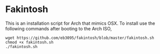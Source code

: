 # Fakintosh
This is an installation script for Arch that mimics OSX. To install use the following commands after booting to the Arch ISO,

```
wget https://github.com/eb3095/fakintosh/blob/master/fakintosh.sh
chmod +x fakintosh.sh
./fakintosh.sh
```
